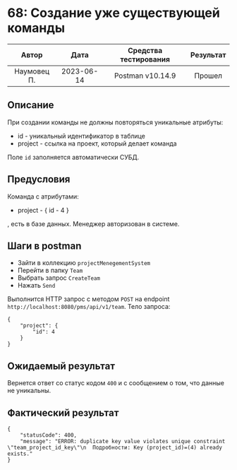 # 68: Создание уже существующей команды

|    Автор    |    Дата    | Средства тестирования | Результат |
|:-----------:|:----------:|:---------------------:|:---------:|
| Наумовец П. | 2023-06-14 |   Postman v10.14.9    |  Прошел   |

## Описание

При создании команды не должны повторяться уникальные атрибуты:

* id - уникальный идентификатор в таблице
* project - ссылка на проект, который делает команда

Поле `id` заполняется автоматически СУБД.

## Предусловия

Команда с атрибутами:

* project - {
  id - 4
  }

, есть в базе данных. Менеджер авторизован в системе.

## Шаги в postman

* Зайти в коллекцию `projectMenegementSystem`
* Перейти в папку `Team`
* Выбрать запрос `CreateTeam`
* Нажать `Send`

Выполнится HTTP запрос с методом `POST` на endpoint `http://localhost:8080/pms/api/v1/team`. Тело запроса:

```
{
    "project": {
        "id": 4
    } 
}
```

## Ожидаемый результат

Вернется ответ со статус кодом `400` и с сообщением о том, что данные не уникальны.

## Фактический результат

```
{
    "statusCode": 400,
    "message": "ERROR: duplicate key value violates unique constraint \"team_project_id_key\"\n  Подробности: Key (project_id)=(4) already exists."
}
```